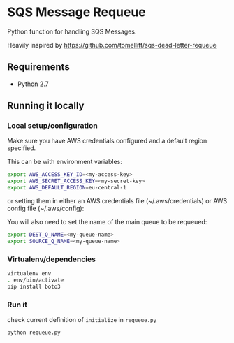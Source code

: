 # SQS Message Requeue

Python function for handling SQS Messages.

Heavily inspired by https://github.com/tomelliff/sqs-dead-letter-requeue

## Requirements

* Python 2.7

## Running it locally

### Local setup/configuration

Make sure you have AWS credentials configured and a default region specified.

This can be with environment variables:

```sh
export AWS_ACCESS_KEY_ID=<my-access-key>
export AWS_SECRET_ACCESS_KEY=<my-secret-key>
export AWS_DEFAULT_REGION=eu-central-1
```

or setting them in either an AWS credentials file (~/.aws/credentials) or AWS config file (~/.aws/config):

You will also need to set the name of the main queue to be requeued:

```sh
export DEST_Q_NAME=<my-queue-name>
export SOURCE_Q_NAME=<my-queue-name>
```

### Virtualenv/dependencies
```sh
virtualenv env
. env/bin/activate
pip install boto3
```

### Run it
check current definition of `initialize` in `requeue.py`
```sh
python requeue.py
```
